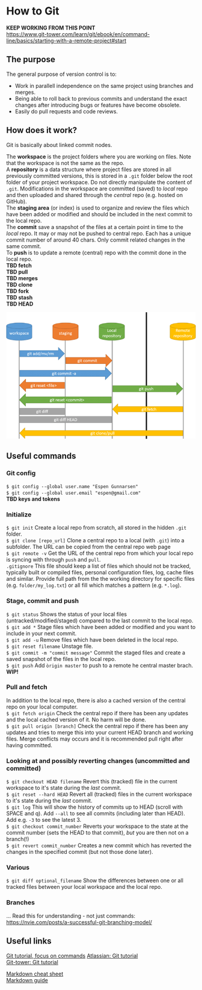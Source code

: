 # How to Git

**KEEP WORKING FROM THIS POINT**<br/>
https://www.git-tower.com/learn/git/ebook/en/command-line/basics/starting-with-a-remote-project#start

## The purpose
The general purpose of version control is to:
* Work in parallell independence on the same project using branches and merges.
* Being able to roll back to previous commits and understand the exact changes after introducing bugs or features have become obsolete.
* Easily do pull requests and code reviews.

## How does it work?

Git is basically about linked commit nodes.

The **workspace** is the project folders where you are working on files. Note that the workspace is not the same as the repo.<br/>
A **repository** is a data structure where project files are stored in all previously committed versions, this is stored in a `.git` folder below the root folder of your project workspace. Do not directly manipulate the content of `.git`. Modifications in the workspace are committed (saved) to *local* repo and then uploaded and shared through the *central* repo (e.g. hosted on GitHub).<br/>
The **staging area** (or index) is used to organize and review the files which have been added or modified and should be included in the next commit to the local repo.<br/>
The **commit** save a snapshot of the files at a certain point in time to the *local* repo. It may or may not be pushed to central repo. Each has a unique commit number of around 40 chars. Only commit related changes in the same commit.<br/> 
To **push** is to update a remote (central) repo with the commit done in the local repo.<br/>
**TBD fetch**<br/>
**TBD pull**<br/>
**TBD merges**<br/>
**TBD clone**<br/>
**TBD fork**<br/>
**TBD stash**<br/>
**TBD HEAD**<br/>

![Image from unwiredlearning.com](git-flow.png)

## Useful commands
### Git config
`$ git config --global user.name "Espen Gunnarsen"`<br/>
`$ git config --global user.email "espen@gmail.com"`<br/>
**TBD keys and tokens**<br/>

### Initialize
`$ git init` Create a local repo from scratch, all stored in the hidden `.git` folder.<br/>
`$ git clone [repo_url]` Clone a central repo to a local (with `.git`) into a subfolder. The URL can be copied from the central repo web page<br/>
`$ git remote -v` Get the URL of the central repo from which your local repo is syncing with through `push` and `pull`.<br/>
`.gitignore` This file should keep a list of files which should not be tracked, typically built or compiled files, personal configuration files, log, cache files and similar. Provide full path from the the working directory for specific files (e.g. `folder/my_log.txt`) or all fill which matches a pattern (e.g. `*.log`).<br/>

### Stage, commit and push
`$ git status` Shows the status of your local files (untracked/modified/staged) compared to the last commit to the local repo.<br/>
`$ git add *` Stage files which have been added or modified and you want to include in your next commit.<br/>
`$ git add -u` Remove files which have been deleted in the local repo.<br/>
`$ git reset filename` Unstage file. <br/>
`$ git commit -m "commit message"` Commit the staged files and create a saved snapshot of the files in the local repo.<br/>
`$ git push` Add `òrigin master` to push to a remote he central master brach. **WIP!**

### Pull and fetch
In addition to the local repo, there is also a cached version of the central repo on your local computer.<br/>
`$ git fetch origin` Check the central repo if there has been any updates and the local cached version of it. No harm will be done.<br/>
`$ git pull origin [branch]` Check the central repo if there has been any updates and tries to merge this into your current HEAD branch and working files. Merge conflicts may occurs and it is recommended pull right after having committed.<br/>

### Looking at and possibly reverting changes (uncommitted and committed) 
`$ git checkout HEAD filename` Revert this (tracked) file in the current workspace to it's state during the *last* commit.<br/>
`$ git reset --hard HEAD` Revert all (tracked) files in the current workspace to it's state during the *last* commit.<br/>
`$ git log` This will show the history of commits up to HEAD (scroll with SPACE and q). Add `--all` to see all commits (including later than HEAD). Add e.g. `-3` to see the latest 3.<br/>
`$ git checkout commit_number` Reverts your workspace to the state at the commit number (sets the HEAD to that commit), *but* you are then not on a branch(!)<br/>
`$ git revert commit_number` Creates a new commit which has reverted the changes in the specified commit (but not those done later).<br/>

### Various
`$ git diff optional_filename` Show the differences between one or all tracked files between your local workspace and the local repo. 




### Branches
...
Read this for understanding - not just commands:
https://nvie.com/posts/a-successful-git-branching-model/



## Useful links
[Git tutorial, focus on commands](https://unwiredlearning.com/blog/git-basic-for-beginners/)
[Atlassian: Git tutorial](https://www.atlassian.com/git/tutorials/what-is-version-control)<br/>
[Git-tower: Git tutorial](https://www.git-tower.com/learn/git/ebook/en/command-line/basics/what-is-version-control)<br/>

[Markdown cheat sheet](https://www.markdownguide.org/cheat-sheet/)<br/>
[Markdown guide](https://ia.net/writer/support/general/markdown-guide)<br/>
